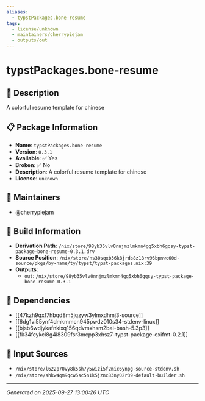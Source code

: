 ```yaml
---
aliases:
  - typstPackages.bone-resume
tags:
  - license/unknown
  - maintainers/cherrypiejam
  - outputs/out
---
```


# typstPackages.bone-resume

## 📝 Description

A colorful resume template for chinese

## 📋 Package Information

- **Name**: `typstPackages.bone-resume`
- **Version**: `0.3.1`
- **Available**: ✅ Yes
- **Broken**: ✅ No
- **Description**: A colorful resume template for chinese
- **License**: `unknown`
## 👥 Maintainers

- @cherrypiejam


## 🔧 Build Information

- **Derivation Path**: `/nix/store/98yb35vlv0nnjmzlmkmn4gg5xbh6gqsy-typst-package-bone-resume-0.3.1.drv`
- **Source Position**: `/nix/store/ns30sqxb36k8jrds8z18rv96bpnwc60d-source/pkgs/by-name/ty/typst/typst-packages.nix:39`
- **Outputs**:
  - `out`:  `/nix/store/98yb35vlv0nnjmzlmkmn4gg5xbh6gqsy-typst-package-bone-resume-0.3.1`

## 🔗 Dependencies

- [[47kzh9qxf7hbqd8m5jqzyw3ylmxdhmj3-source]]
- [[6dg1vi55ynf4dmkmmcn945pwdz010s34-stdenv-linux]]
- [[bjsb6wdjykafnkixq156qdvmxhsm2bai-bash-5.3p3]]
- [[fk34fcykci8g4i8309fsr3mcpp3xhsz7-typst-package-oxifmt-0.2.1]]

## 📁 Input Sources

- `/nix/store/l622p70vy8k5sh7y5wizi5f2mic6ynpg-source-stdenv.sh`
- `/nix/store/shkw4qm9qcw5sc5n1k5jznc83ny02r39-default-builder.sh`

---
*Generated on 2025-09-27 13:00:26 UTC*
